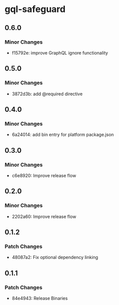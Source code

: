 # gql-safeguard

## 0.6.0

### Minor Changes

- f15792e: improve GraphQL ignore functionality

## 0.5.0

### Minor Changes

- 3872d3b: add @required directive

## 0.4.0

### Minor Changes

- 6a24014: add bin entry for platform package.json

## 0.3.0

### Minor Changes

- c6e8920: Improve release flow

## 0.2.0

### Minor Changes

- 2202a60: Improve release flow

## 0.1.2

### Patch Changes

- 48087a2: Fix optional dependency linking

## 0.1.1

### Patch Changes

- 84e4943: Release Binaries
